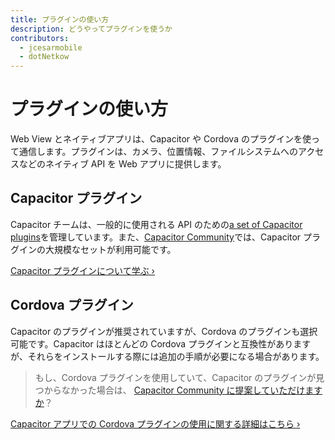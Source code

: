 ```yaml
---
title: プラグインの使い方
description: どうやってプラグインを使うか
contributors:
  - jcesarmobile
  - dotNetkow
---
```


# プラグインの使い方

Web View とネイティブアプリは、Capacitor や Cordova のプラグインを使って通信します。プラグインは、カメラ、位置情報、ファイルシステムへのアクセスなどのネイティブ API を Web アプリに提供します。

## Capacitor プラグイン

Capacitor チームは、一般的に使用される API のための[a set of Capacitor plugins](/docs/apis)を管理しています。また、[Capacitor Community](https://github.com/capacitor-community/)では、Capacitor プラグインの大規模なセットが利用可能です。

[Capacitor プラグインについて学ぶ &#8250;](/docs/plugins)

## Cordova プラグイン

Capacitor のプラグインが推奨されていますが、Cordova のプラグインも選択可能です。Capacitor はほとんどの Cordova プラグインと互換性がありますが、それらをインストールする際には追加の手順が必要になる場合があります。

> もし、Cordova プラグインを使用していて、Capacitor のプラグインが見つからなかった場合は、 [Capacitor Community に提案していただけますか](https://github.com/capacitor-community/proposals/)？

[Capacitor アプリでの Cordova プラグインの使用に関する詳細はこちら &#8250;](/docs/plugins/cordova)
